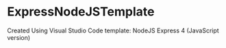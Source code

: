 # ExpressNodeJSTemplate

Created Using Visual Studio Code template: NodeJS Express 4 (JavaScript version)
